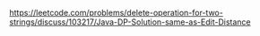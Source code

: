 https://leetcode.com/problems/delete-operation-for-two-strings/discuss/103217/Java-DP-Solution-same-as-Edit-Distance